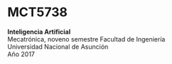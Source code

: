 # MCT5738
**Inteligencia Artificial**  
Mecatrónica, noveno semestre
Facultad de Ingeniería  
Universidad Nacional de Asunción  
Año 2017
